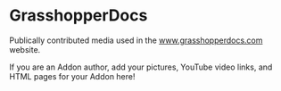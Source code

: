 # GrasshopperDocs

Publically contributed media used in the www.grasshopperdocs.com website.

If you are an Addon author, add your pictures, YouTube video links, and HTML pages for your Addon here!
